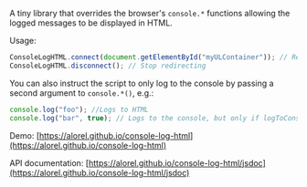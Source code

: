 A tiny library that overrides the browser's `console.*` functions allowing the logged messages to be displayed in HTML.

Usage:

```javascript
ConsoleLogHTML.connect(document.getElementById("myULContainer")); // Redirect log messages
ConsoleLogHTML.disconnect(); // Stop redirecting
```

You can also instruct the script to only log to the console by passing a second argument to `console.*()`, e.g.:

```javascript
console.log("foo"); //Logs to HTML
console.log("bar", true); // Logs to the console, but only if logToConsole is set to true
````

Demo: [https://alorel.github.io/console-log-html](https://alorel.github.io/console-log-html)

API documentation: [https://alorel.github.io/console-log-html/jsdoc](https://alorel.github.io/console-log-html/jsdoc)